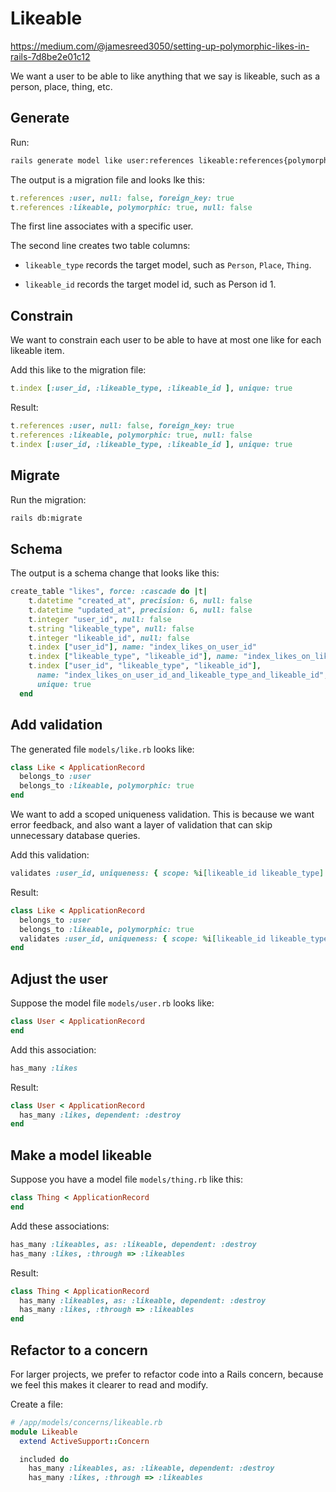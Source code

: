 # Likeable

<https://medium.com/@jamesreed3050/setting-up-polymorphic-likes-in-rails-7d8be2e01c12>

We want a user to be able to like anything that we say is likeable, such as a person, place, thing, etc.

## Generate

Run:

```sh
rails generate model like user:references likeable:references{polymorphic}
```

The output is a migration file and looks lke this:

```ruby
t.references :user, null: false, foreign_key: true
t.references :likeable, polymorphic: true, null: false
```

The first line associates with a specific user.

The second line creates two table columns: 

* `likeable_type` records the target model, such as `Person`, `Place`, `Thing`. 

* `likeable_id` records the target model id, such as Person id 1.

## Constrain

We want to constrain each user to be able to have at most one like for each likeable item.

Add this like to the migration file:

```ruby
t.index [:user_id, :likeable_type, :likeable_id ], unique: true
```

Result:

```ruby
t.references :user, null: false, foreign_key: true
t.references :likeable, polymorphic: true, null: false
t.index [:user_id, :likeable_type, :likeable_id ], unique: true
```

## Migrate

Run the migration:

```sh
rails db:migrate
```

## Schema

The output is a schema change that looks like this:

```ruby
create_table "likes", force: :cascade do |t|
    t.datetime "created_at", precision: 6, null: false
    t.datetime "updated_at", precision: 6, null: false
    t.integer "user_id", null: false
    t.string "likeable_type", null: false
    t.integer "likeable_id", null: false
    t.index ["user_id"], name: "index_likes_on_user_id"
    t.index ["likeable_type", "likeable_id"], name: "index_likes_on_likeable"
    t.index ["user_id", "likeable_type", "likeable_id"], 
      name: "index_likes_on_user_id_and_likeable_type_and_likeable_id", 
      unique: true
  end
```

## Add validation

The generated file `models/like.rb` looks like:

```ruby
class Like < ApplicationRecord
  belongs_to :user
  belongs_to :likeable, polymorphic: true
end
```

We want to add a scoped uniqueness validation. This is because we want error feedback, and also want a layer of validation that can skip unnecessary database queries.

Add this validation:

```ruby
validates :user_id, uniqueness: { scope: %i[likeable_id likeable_type] }
```

Result:

```ruby
class Like < ApplicationRecord
  belongs_to :user
  belongs_to :likeable, polymorphic: true
  validates :user_id, uniqueness: { scope: %i[likeable_id likeable_type] }
end
```

## Adjust the user

Suppose the model file `models/user.rb` looks like:

```ruby
class User < ApplicationRecord
end
```

Add this association:

```ruby
has_many :likes
```

Result:

```ruby
class User < ApplicationRecord
  has_many :likes, dependent: :destroy
end
```

## Make a model likeable

Suppose you have a model file `models/thing.rb` like this:

```ruby
class Thing < ApplicationRecord
end
```

Add these associations:

```ruby
has_many :likeables, as: :likeable, dependent: :destroy
has_many :likes, :through => :likeables
```

Result:

```ruby
class Thing < ApplicationRecord
  has_many :likeables, as: :likeable, dependent: :destroy
  has_many :likes, :through => :likeables
end
```

## Refactor to a concern

For larger projects, we prefer to refactor code into a Rails concern, because we feel this makes it clearer to read and modify.

Create a file:

```ruby
# /app/models/concerns/likeable.rb
module Likeable
  extend ActiveSupport::Concern

  included do
    has_many :likeables, as: :likeable, dependent: :destroy
    has_many :likes, :through => :likeables
```
